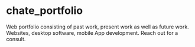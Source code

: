 # chate_portfolio
Web portfolio consisting of past work, present work as well as future work. Websites, desktop software, mobile App development. Reach out for a consult.
